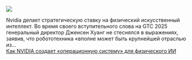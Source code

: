 <!--2025-03-20 13:12:27-->
<div class="yb">
  <div class="rss smaller1 habr"><img src="https://habrastorage.org/getpro/habr/upload_files/c07/ba5/b75/c07ba5b751112675f35cfbf83af85803.jpg" /><p>Nvidia делает стратегическую ставку на физический искусственный интеллект.&nbsp;Во время своего вступительного слова на GTC 2025 генеральный директор Дженсен Хуанг не стеснялся в выражениях, заявив, что робототехника «вполне может быть крупнейшей отраслью из... <br><a class="light" href="https://habr.com/ru/companies/bothub/news/892772/?utm_source=habrahabr&utm_medium=rss&utm_campaign=892772">Как NVIDIA создает «операционную систему» для физического ИИ</a></div>
</div>
